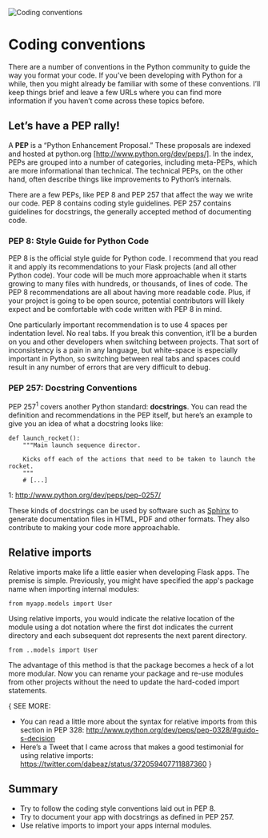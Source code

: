 ![Coding conventions](images/2.png)

# Coding conventions

There are a number of conventions in the Python community to guide the way you format your code. If you’ve been developing with Python for a while, then you might already be familiar with some of these conventions. I’ll keep things brief and leave a few URLs where you can find more information if you haven’t come across these topics before.

## Let’s have a PEP rally!

A **PEP** is a “Python Enhancement Proposal.” These proposals are indexed and hosted at python.org [http://www.python.org/dev/peps/]. In the index, PEPs are grouped into a number of categories, including meta-PEPs, which are more informational than technical. The technical PEPs, on the other hand, often describe things like improvements to Python’s internals.

There are a few PEPs, like PEP 8 and PEP 257 that affect the way we write our code. PEP 8 contains coding style guidelines. PEP 257 contains guidelines for docstrings, the generally accepted method of documenting code.

### PEP 8: Style Guide for Python Code

PEP 8 is the official style guide for Python code. I recommend that you read it and apply its recommendations to your Flask projects (and all other Python code). Your code will be much more approachable when it starts growing to many files with hundreds, or thousands, of lines of code. The PEP 8 recommendations are all about having more readable code. Plus, if your project is going to be open source, potential contributors will likely expect and be comfortable with code written with PEP 8 in mind.

One particularly important recommendation is to use 4 spaces per indentation level. No real tabs. If you break this convention, it’ll be a burden on you and other developers when switching between projects. That sort of inconsistency is a pain in any language, but white-space is especially important in Python, so switching between real tabs and spaces could result in any number of errors that are very difficult to debug.

### PEP 257: Docstring Conventions

PEP 257<sup>1</sup> covers another Python standard: **docstrings**. You can read the definition and recommendations in the PEP itself, but here’s an example to give you an idea of what a docstring looks like:

```
def launch_rocket():
    """Main launch sequence director.

    Kicks off each of the actions that need to be taken to launch the rocket.
    """
    # [...]
```

1: http://www.python.org/dev/peps/pep-0257/

These kinds of docstrings can be used by software such as [Sphinx](http://sphinx-doc.org/) to generate documentation files in HTML, PDF and other formats. They also contribute to making your code more approachable.

## Relative imports

Relative imports make life a little easier when developing Flask apps. The premise is simple. Previously, you might have specified the app's package name when importing internal modules:

```
from myapp.models import User
```
Using relative imports, you would indicate the relative location of the module using a dot notation where the first dot indicates the current directory and each subsequent dot represents the next parent directory.

```
from ..models import User
```

The advantage of this method is that the package becomes a heck of a lot more modular. Now you can rename your package and re-use modules from other projects without the need to update the hard-coded import statements.

{ SEE MORE:
* You can read a little more about the syntax for relative imports from this section in PEP 328: http://www.python.org/dev/peps/pep-0328/#guido-s-decision
* Here’s a Tweet that I came across that makes a good testimonial for using relative imports: https://twitter.com/dabeaz/status/372059407711887360
}


## Summary

* Try to follow the coding style conventions laid out in PEP 8.
* Try to document your app with docstrings as defined in PEP 257.
* Use relative imports to import your apps internal modules.
